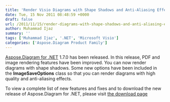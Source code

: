```yaml
---
title: 'Render Visio Diagrams with Shape Shadows and Anti-Aliasing Effect using C#'
date: Tue, 15 Nov 2011 08:48:59 +0000
draft: false
url: /2011/11/15/render-diagrams-with-shape-shadows-and-anti-aliasing-effect/
author: Muhammad Ijaz
summary: ''
tags: ['Muhammad Ijaz', '.NET', 'Microsoft Visio']
categories: ['Aspose.Diagram Product Family']
---
```


[Aspose.Diagram for .NET][1] 1.7.0 has been released. In this release, PDF and image rendering features have been improved. You can now render diagrams with shape shadows. Some new options have been included in the **ImageSaveOptions** class so that you can render diagrams with high quality and anti-aliasing effects.

To view a complete list of new features and fixes and to download the new release of Aspose.Diagram for .NET, please visit [the download page][2]




[1]: https://products.aspose.com/diagram/net
[2]: https://downloads.aspose.com/diagram/net




